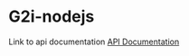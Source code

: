# G2i-nodejs


Link to api documentation
[API Documentation](https://documenter.getpostman.com/view/1194460/TW71kS9e#5f19f716-83c6-422d-a4d4-481731e31b5e)

